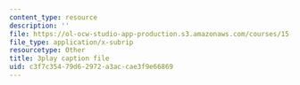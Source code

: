 ```yaml
---
content_type: resource
description: ''
file: https://ol-ocw-studio-app-production.s3.amazonaws.com/courses/15-401-finance-theory-i-fall-2008/c3f7c35479d62972a3accae3f9e66869_IwA7nVEwqto.srt
file_type: application/x-subrip
resourcetype: Other
title: 3play caption file
uid: c3f7c354-79d6-2972-a3ac-cae3f9e66869
---
```

